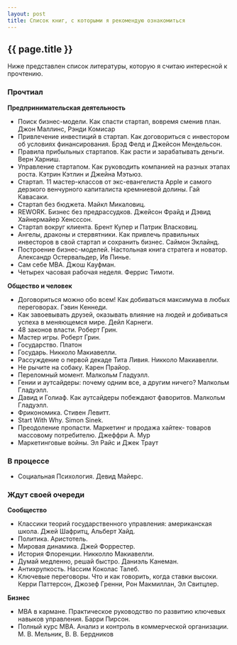 ```yaml
---
layout: post
title: Список книг, с которыми я рекомендую ознакомиться
---
```


## {{ page.title }}

Ниже представлен список литературы, которую я считаю интересной к прочтению.

### Прочтиал

**Предпринимательская деятельность**

- Поиск бизнес-модели. Как спасти стартап, вовремя сменив план. Джон Маллинс, Рэнди Комисар
- Привлечение инвестиций в стартап. Как договориться с инвестором об условиях финансирования. Брэд Фелд и Джейсон Мендельсон.
- Правила прибыльных стартапов. Как расти и зарабатывать деньги. Верн Харниш.
- Управление стартапом. Как руководить компанией на разных этапах роста. Кэтрин Кэтлин и Джейна Мэтьюз.
- Стартап. 11 мастер-классов от экс-евангелиста Apple и самого дерзкого венчурного капиталиста кремниевой долины. Гай Кавасаки.
- Стартап без бюджета. Майкл Микаловиц.
- REWORK. Бизнес без предрассудков. Джейсон Фрайд и Дэвид Хайнермайер Хенсссон.
- Стартап вокруг клиента. Брент Купер и Патрик Власковиц.
- Ангелы, драконы и стервятники. Как привлечь правильных инвесторов в свой стартап и сохранить бизнес. Саймон Эклайнд.
- Построение бизнес-моделей. Настольная книга стратега и новатор. Александр Остервальдер, Ив Пинье.
- Сам себе MBA. Джош Кауфман.
- Четырех часовая рабочая неделя. Феррис Тимоти.

**Общество и человек**

- Договориться можно обо всем! Как добиваться максимума в любых переговорах. Гэвин Кеннеди.
- Как завоевывать друзей, оказывать влияние на людей и добиваться успеха в меняющемся мире. Дейл Карнеги.
- 48 законов власти. Роберт Грин.
- Мастер игры. Роберт Грин.
- Государство. Платон
- Государь. Никколо Макиавелли.
- Рассуждение о первой декаде Тита Ливия. Никколо Макиавелли.
- Не рычите на собаку. Карен Прайор.
- Переломный момент. Малкольм Гладуэлл‎.
- Гении и аутсайдеры: почему одним все, а другим ничего? Малкольм Гладуэлл‎.
- Давид и Голиаф. Как аутсайдеры побеждают фаворитов. Малкольм Гладуэлл‎.
- Фрикономика. Стивен Левитт.
- Start With Why. Simon Sinek.
- Преодоление пропасти. Маркетинг и продажа хайтек- товаров массовому потребителю. Джеффри А. Мур
- Маркетинговые войны. Эл Райс и Джек Траут

### В процессе

- Социальная Психология. Девид Майерс.

### Ждут своей очереди

**Сообщество**

- Классики теорий государственного управления: американская школа. Джей Шафритц, Альберт Хайд.
- Политика. Аристотель.
- Мировая динамика. Джей Форрестер.
- История Флоренции. Никколло Макиавелли.
- Думай медленно, решай быстро. Даниэль Канеман.
- Антихрупкость. Нассим Коколас Талеб.
- Ключевые переговоры. Что и как говорить, когда ставки высоки. Керри Паттерсон, Джозеф Гренни, Рон Макмиллан, Эл Свитцлер.

**Бизнес**

- MBA в кармане. Практическое руководство по развитию ключевых навыков управления. Барри Пирсон.
- Полный курс MBA. Анализ и контроль в коммерческой организации. М. В. Мельник, В. В. Бердников

